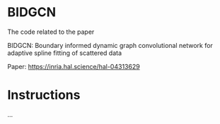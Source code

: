 # BIDGCN

The code related to the paper 

BIDGCN: Boundary informed dynamic graph convolutional network for adaptive spline fitting of scattered data

Paper: https://inria.hal.science/hal-04313629


# Instructions

... 
